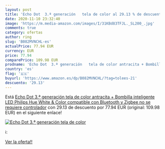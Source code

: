 ```yaml
---
layout: post
title: 'Echo Dot  3.ª generación   tela de color al 29.13 % de descuento'
date: 2020-11-10 23:32:40
image: 'https://m.media-amazon.com/images/I/31KBd83TFJL._SL200_.jpg'
comments: true
category: ofertas
author: ring
slug: 'B082MVNCHL-es'
actualPrice: 77.94 EUR
currency: EUR
price: 77.94
comparePrice: 109.98 EUR
prodname: 'Echo Dot  3.ª generación   tela de color antracita + Bombilla inteligente LED Philips Hue White & Color  compatible con Bluetooth y Zigbee  no se requiere controlador'
country: 'es'
flag: '🇪🇸'
buyurl: 'https://www.amazon.es/dp/B082MVNCHL/?tag=tolees-21'
descuento: '29.13'
---
```


Está [Echo Dot  3.ª generación   tela de color antracita + Bombilla inteligente LED Philips Hue White & Color  compatible con Bluetooth y Zigbee  no se requiere controlador](https://www.amazon.es/dp/B082MVNCHL/?tag=tolees-21) con 29.13 de descuento por 77.94 EUR (original: 109.98 EUR) en el siguiente enlace!

[![Echo Dot  3.ª generación   tela de color](https://m.media-amazon.com/images/I/31KBd83TFJL._SL200_.jpg)](https://www.amazon.es/dp/B082MVNCHL/?tag=tolees-21)

ℹ️:


[Ver la oferta!!](https://www.amazon.es/dp/B082MVNCHL/?tag=tolees-21)
